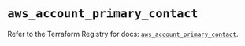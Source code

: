 # `aws_account_primary_contact`

Refer to the Terraform Registry for docs: [`aws_account_primary_contact`](https://registry.terraform.io/providers/hashicorp/aws/6.19.0/docs/resources/account_primary_contact).
